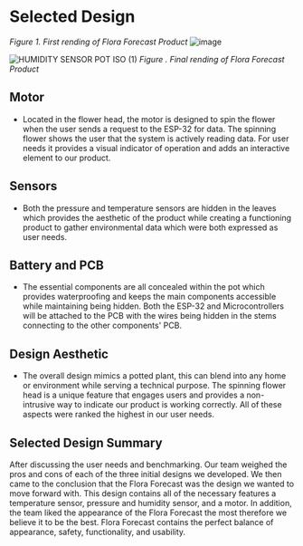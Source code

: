 # Selected Design   

*Figure 1. First rending of Flora Forecast Product*
![image](https://github.com/Team-310/Team-310.github.io/assets/156128630/6789b586-0136-4b2d-ab94-c68fa8e1bc55)

![HUMIDITY SENSOR POT ISO (1)](https://github.com/Team-310/Team-310.github.io/assets/157059404/cbdd2770-f949-4c01-91c7-1b857150aecf)
*Figure . Final rending of Flora Forecast Product*

## **Motor**
* Located in the flower head, the motor is designed to spin the flower when the user sends a request to the ESP-32 for data. The spinning flower shows the user that the system is actively reading data. For user needs it provides a visual indicator of operation and adds an interactive element to our product.

## **Sensors**
* Both the pressure and temperature sensors are hidden in the leaves which provides the aesthetic of the product while creating a functioning product to gather environmental data which were both expressed as user needs.

## **Battery and PCB**
* The essential components are all concealed within the pot which provides waterproofing and keeps the main components accessible while maintaining being hidden. Both the ESP-32 and Microcontrollers will be attached to the PCB with the wires being hidden in the stems connecting to the other components' PCB.

## **Design Aesthetic**
* The overall design mimics a potted plant, this can blend into any home or environment while serving a technical purpose. The spinning flower head is a unique feature that engages users and provides a non-intrusive way to indicate our product is working correctly. All of these aspects were ranked the highest in our user needs.
  
## **Selected Design Summary**
After discussing the user needs and benchmarking. Our team weighed the pros and cons of each of the three initial designs we developed. We then came to the conclusion that the Flora Forecast was the design we wanted to move forward with. This design contains all of the necessary features a temperature sensor, pressure and humidity sensor, and a motor. In addition, the team liked the appearance of the Flora Forecast the most therefore we believe it to be the best. Flora Forecast contains the perfect balance of appearance, safety, functionality, and usability. 
